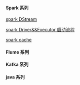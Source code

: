 #### Spark 系列
   [spark DStream](https://github.com/y0908105023/wiki/wiki/spark-dstream)

   [spark Driver&&Executor 启动流程](https://github.com/y0908105023/wiki/wiki/spark-executor-start)

   [spark cache](https://github.com/y0908105023/wiki/wiki/spark-cache)

#### Flume 系列




#### Kafka 系列


#### java 系列
